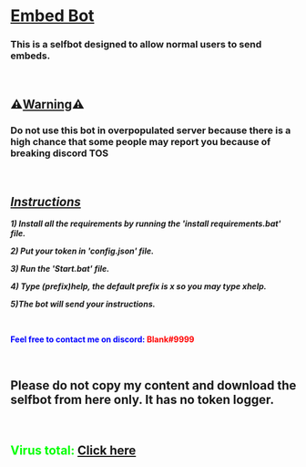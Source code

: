 <h1><span style="text-decoration: underline;"><strong>Embed Bot</strong></span></h1>
<h3>This is a selfbot designed to allow normal users to send embeds.</h3>
<p>&nbsp;</p>
<h2>⚠️<strong><span style="text-decoration: underline;">Warning</span></strong>⚠️</h2>
<h3>Do not use this bot in overpopulated server because there is a high chance that some people may report you because of breaking discord TOS</h3>
<p>&nbsp;</p>
<h2><span style="text-decoration: underline;"><em><strong>Instructions</strong></em></span></h2>
<p><em><strong>1) Install all the requirements by running the 'install requirements.bat' file.</strong></em></p>
<p><em><strong>2) Put your token in 'config.json' file.</strong></em></p>
<p><em><strong>3) Run the 'Start.bat' file.</strong></em></p>
<p><em><strong>4) Type (prefix)help, the default prefix is x so you may type xhelp.</strong></em></p>
<p><em><strong>5)The bot will send your instructions.</strong></em></p>
<p>&nbsp;</p>
<p><span style="color: #00ff00;"><span style="color: #00ff00;"><span style="color: #00ff00;"><span style="color: #0000ff;"><strong>Feel free to contact me on discord:&nbsp;<span style="color: #ff0000;">Blank#9999</span></strong></span></span></span></span></p>
<p>&nbsp;</p>
<h2>Please do not copy my content and download the selfbot from here only. It has no token logger.</h2>
<p>&nbsp;</p>
<h2><span style="color: #00ff00;">Virus total: <span style="background-color: #ffffff;"><a style="background-color: #ffffff;" title="Virus Total" href="https://www.virustotal.com/gui/file/104ecb6b95ec3877e0672ee4b85334c74a4d5a646a4670c2ab566c2d680f67a2/detection" target="_blank">Click here</a></span></span></h2>
